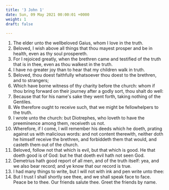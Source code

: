 ```yaml
---
title: '3 John 1'
date: Sun, 09 May 2021 00:00:01 +0000
weight: 1
draft: false
  
---
```


1. The elder unto the wellbeloved Gaius, whom I love in the truth.
2. Beloved, I wish above all things that thou mayest prosper and be in health, even as thy soul prospereth.
3. For I rejoiced greatly, when the brethren came and testified of the truth that is in thee, even as thou walkest in the truth.
4. I have no greater joy than to hear that my children walk in truth.
5. Beloved, thou doest faithfully whatsoever thou doest to the brethren, and to strangers;
6. Which have borne witness of thy charity before the church: whom if thou bring forward on their journey after a godly sort, thou shalt do well:
7. Because that for his name's sake they went forth, taking nothing of the Gentiles.
8. We therefore ought to receive such, that we might be fellowhelpers to the truth.
9. I wrote unto the church: but Diotrephes, who loveth to have the preeminence among them, receiveth us not.
10. Wherefore, if I come, I will remember his deeds which he doeth, prating against us with malicious words: and not content therewith, neither doth he himself receive the brethren, and forbiddeth them that would, and casteth them out of the church.
11. Beloved, follow not that which is evil, but that which is good. He that doeth good is of God: but he that doeth evil hath not seen God.
12. Demetrius hath good report of all men, and of the truth itself: yea, and we also bear record; and ye know that our record is true.
13. I had many things to write, but I will not with ink and pen write unto thee:
14. But I trust I shall shortly see thee, and we shall speak face to face. Peace be to thee. Our friends salute thee. Greet the friends by name.
